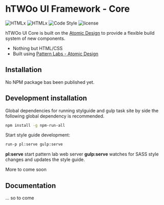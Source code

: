 # hTWOo UI Framework - Core

![HTMLx](https://img.shields.io/badge/100%25-HTML-orange) ![HTMLx](https://img.shields.io/badge/100%25-CSS-blue) ![Code Style](https://img.shields.io/badge/code%20style-atomic-ff69b4) ![license](https://img.shields.io/github/license/n8design/liquid)

hTWOo UI Core is built on the [Atomic Design](https://bradfrost.com/blog/post/atomic-web-design/) to provide a flexible build system of new components.

* Nothing but HTML/CSS
* Built using [Pattern Labs - Atomic Design](https://patternlab.io)

## Installation

No NPM package bas been published yet.

## Development installation

Global dependencies for running stylguide and gulp task site by side the following global dependency is recommended.

```sh
npm install -g npm-run-all
```

Start style guide development:

```sh
run-p pl:serve gulp:serve
```

**pl:serve** start pattern lab web server
**gulp:serve** watches for SASS style changes and updates the style guide.

More to come soon

## Documentation

... so to come